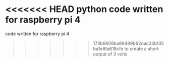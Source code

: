 <<<<<<< HEAD
python code written for raspberry pi 4 
=======
code written for raspberry pi 4 
>>>>>>> 173b6608ba99499b62dac24b135ba1e8fa618cfe
to create a short output of 3 volts 

